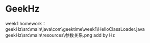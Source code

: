 # GeekHz
week1 homework：
geekHz\src\main\java\com\geektime\week1\HelloClassLoader.java
geekHz\src\main\resources\参数关系.png
add by Hz

